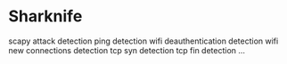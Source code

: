 # Sharknife
scapy attack detection
ping detection
wifi deauthentication detection
wifi new connections detection
tcp syn detection
tcp fin detection
...
